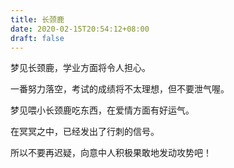 ```yaml
---
title: 长颈鹿
date: 2020-02-15T20:54:12+08:00
draft: false
---
```


梦见长颈鹿，学业方面将令人担心。

一番努力落空，考试的成绩将不太理想，但不要泄气喔。



梦见喂小长颈鹿吃东西，在爱情方面有好运气。

在冥冥之中，已经发出了行刺的信号。

所以不要再迟疑，向意中人积极果敢地发动攻势吧！